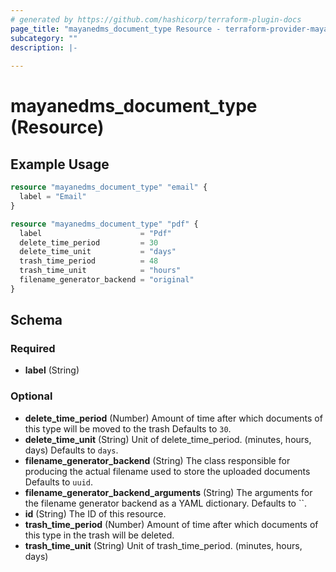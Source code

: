 ```yaml
---
# generated by https://github.com/hashicorp/terraform-plugin-docs
page_title: "mayanedms_document_type Resource - terraform-provider-mayan-edms"
subcategory: ""
description: |-
  
---
```


# mayanedms_document_type (Resource)



## Example Usage

```terraform
resource "mayanedms_document_type" "email" {
  label = "Email"
}

resource "mayanedms_document_type" "pdf" {
  label                      = "Pdf"
  delete_time_period         = 30
  delete_time_unit           = "days"
  trash_time_period          = 48
  trash_time_unit            = "hours"
  filename_generator_backend = "original"
}
```

<!-- schema generated by tfplugindocs -->
## Schema

### Required

- **label** (String)

### Optional

- **delete_time_period** (Number) Amount of time after which documents of this type will be moved to the trash Defaults to `30`.
- **delete_time_unit** (String) Unit of delete_time_period. (minutes, hours, days) Defaults to `days`.
- **filename_generator_backend** (String) The class responsible for producing the actual filename used to store the uploaded documents Defaults to `uuid`.
- **filename_generator_backend_arguments** (String) The arguments for the filename generator backend as a YAML dictionary. Defaults to ``.
- **id** (String) The ID of this resource.
- **trash_time_period** (Number) Amount of time after which documents of this type in the trash will be deleted.
- **trash_time_unit** (String) Unit of trash_time_period. (minutes, hours, days)


